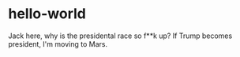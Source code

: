 # hello-world


Jack here, why is the presidental race so f**k up? 
If Trump becomes president, I'm moving to Mars. 
